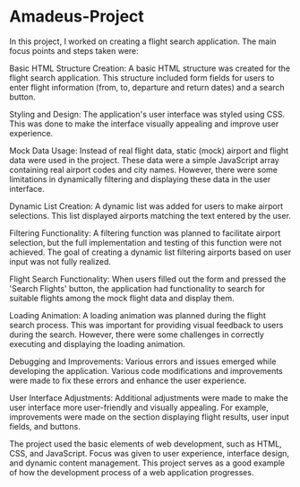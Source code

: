 # Amadeus-Project
 
In this project, I worked on creating a flight search application. The main focus points and steps taken were:

Basic HTML Structure Creation: A basic HTML structure was created for the flight search application. This structure included form fields for users to enter flight information (from, to, departure and return dates) and a search button.

Styling and Design: The application's user interface was styled using CSS. This was done to make the interface visually appealing and improve user experience.

Mock Data Usage: Instead of real flight data, static (mock) airport and flight data were used in the project. These data were a simple JavaScript array containing real airport codes and city names. However, there were some limitations in dynamically filtering and displaying these data in the user interface.

Dynamic List Creation: A dynamic list was added for users to make airport selections. This list displayed airports matching the text entered by the user.

Filtering Functionality: A filtering function was planned to facilitate airport selection, but the full implementation and testing of this function were not achieved. The goal of creating a dynamic list filtering airports based on user input was not fully realized.

Flight Search Functionality: When users filled out the form and pressed the 'Search Flights' button, the application had functionality to search for suitable flights among the mock flight data and display them.

Loading Animation: A loading animation was planned during the flight search process. This was important for providing visual feedback to users during the search. However, there were some challenges in correctly executing and displaying the loading animation.

Debugging and Improvements: Various errors and issues emerged while developing the application. Various code modifications and improvements were made to fix these errors and enhance the user experience.

User Interface Adjustments: Additional adjustments were made to make the user interface more user-friendly and visually appealing. For example, improvements were made on the section displaying flight results, user input fields, and buttons.

The project used the basic elements of web development, such as HTML, CSS, and JavaScript. Focus was given to user experience, interface design, and dynamic content management. This project serves as a good example of how the development process of a web application progresses.
